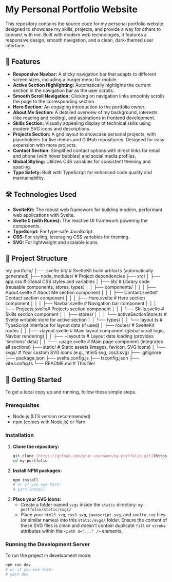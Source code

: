 # My Personal Portfolio Website

This repository contains the source code for my personal portfolio website, designed to showcase my skills, projects, and provide a way for others to connect with me. Built with modern web technologies, it features a responsive design, smooth navigation, and a clean, dark-themed user interface.

## 🚀 Features

* **Responsive Navbar:** A sticky navigation bar that adapts to different screen sizes, including a burger menu for mobile.
* **Active Section Highlighting:** Automatically highlights the current section in the navigation bar as the user scrolls.
* **Smooth Scroll Navigation:** Clicking on navigation links smoothly scrolls the page to the corresponding section.
* **Hero Section:** An engaging introduction to the portfolio owner.
* **About Me Section:** A detailed overview of my background, interests (like reading and coding), and aspirations in frontend development.
* **Skills Section:** Visually appealing display of technical skills using modern SVG icons and descriptions.
* **Projects Section:** A grid layout to showcase personal projects, with placeholders for live demos and GitHub repositories. Designed for easy expansion with more projects.
* **Contact Section:** Simplified contact options with direct links for email and phone (with hover bubbles) and social media profiles.
* **Global Styling:** Utilizes CSS variables for consistent theming and spacing.
* **Type Safety:** Built with TypeScript for enhanced code quality and maintainability.

## 🛠️ Technologies Used

* **SvelteKit:** The robust web framework for building modern, performant web applications with Svelte.
* **Svelte 5 (with Runes):** The reactive UI framework powering the components.
* **TypeScript:** For type-safe JavaScript.
* **CSS:** For styling, leveraging CSS variables for theming.
* **SVG:** For lightweight and scalable icons.

## 📂 Project Structure

my-portfolio/
├── .svelte-kit/              # SvelteKit build artifacts (automatically generated)
├── node_modules/             # Project dependencies
├── src/
│   ├── app.css               # Global CSS styles and variables
│   ├── lib/                  # Library code (reusable components, stores, types)
│   │   ├── components/
│   │   │   ├── About.svelte  # About Me section component
│   │   │   ├── Contact.svelte# Contact section component
│   │   │   ├── Hero.svelte   # Hero section component
│   │   │   ├── Navbar.svelte # Navigation bar component
│   │   │   ├── Projects.svelte# Projects section component
│   │   │   └── Skills.svelte # Skills section component
│   │   ├── stores/
│   │   │   └── activeSectionStore.ts # Svelte writable store for active section
│   │   └── types/
│   │       └── layout.ts     # TypeScript interface for layout data (if used)
│   ├── routes/               # SvelteKit routes
│   │   ├── +layout.svelte    # Main layout component (global scroll logic, Navbar rendering)
│   │   ├── +layout.ts        # Layout data loading (provides 'sections' data)
│   │   └── +page.svelte      # Main page component (integrates all sections)
├── static/                   # Static assets (images, favicon, SVG icons)
│   └── svgs/                 # Your custom SVG icons (e.g., html5.svg, css3.svg)
├── .gitignore
├── package.json
├── svelte.config.js
├── tsconfig.json
├── vite.config.ts
└── README.md                 # This file!


## 🚀 Getting Started

To get a local copy up and running, follow these simple steps.

### Prerequisites

* Node.js (LTS version recommended)
* npm (comes with Node.js) or Yarn

### Installation

1.  **Clone the repository:**
    ```bash
    git clone [https://github.com/your-username/my-portfolio.git](https://github.com/your-username/my-portfolio.git)
    cd my-portfolio
    ```
2.  **Install NPM packages:**
    ```bash
    npm install
    # or if you use Yarn:
    # yarn install
    ```
3.  **Place your SVG icons:**
    * Create a folder named `svgs` inside the `static` directory: `my-portfolio/static/svgs/`
    * Place your `html5.svg`, `css3.svg`, `javascript.svg`, and `svelte.svg` files (or similar names) into this `static/svgs/` folder. Ensure the content of these SVG files is clean and doesn't contain duplicate `fill` or `stroke` attributes within the `<path d="..." />` elements.

### Running the Development Server

To run the project in development mode:

```bash
npm run dev
# or if you use Yarn:
# yarn dev